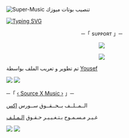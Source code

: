 
![Super-Music](https://graph.org/file/32f98a4a846c8a9280034.jpg)
تنصيب بوتات ميوزك

[![Typing SVG](https://readme-typing-svg.herokuapp.com/?lines=WELCOME+TO+SOURCE-X+AN+Music+BOT)](https://github.com/FM8Y/Super-Music)

<p align="center">
    ─「 sᴜᴩᴩᴏʀᴛ 」─
</p>

</h3>
<p align="center">
<a href="https://telegram.me/P_6_b"><img src="https://img.shields.io/badge/-Support%20Source-blue.svg?style=for-the-badge&logo=Telegram"></a>
</p>
<p align="center">
<a href="https://telegram.me/cecrr"><img src="https://img.shields.io/badge/-Support%20Channel-blue.svg?style=for-the-badge&logo=Telegram"></a>
</p>

تم تطوير و تعريب الملف بواسطة [Yousef](https://t.me/Y_O_V)

<img src="https://user-images.githubusercontent.com/73097560/115834477-dbab4500-a447-11eb-908a-139a6edaec5c.gif"> <img src="https://user-images.githubusercontent.com/73097560/115834477-dbab4500-a447-11eb-908a-139a6edaec5c.gif">




─「 [‹ Source X Music ›](https://t.me/P_6_B) 」─ 


  الــمــلــف بــحــقــوق ســورس [اكس](https://t.me/P_6_B)

غـيـر مـسـمـوح بـتـغـيـيـر حـقـوق [الـمـلـف](https://t.me/P_6_B)


<img src="https://user-images.githubusercontent.com/73097560/115834477-dbab4500-a447-11eb-908a-139a6edaec5c.gif"> <img src="https://user-images.githubusercontent.com/73097560/115834477-dbab4500-a447-11eb-908a-139a6edaec5c.gif">

